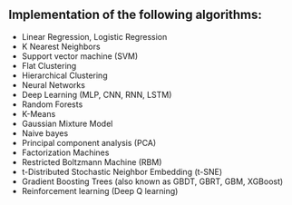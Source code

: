 ## Implementation of the following algorithms:
 - Linear Regression, Logistic Regression
 - K Nearest Neighbors
 - Support vector machine (SVM)
 - Flat Clustering
 - Hierarchical Clustering
 - Neural Networks
-  Deep Learning (MLP, CNN, RNN, LSTM)
-  Random Forests
-  K-Means
-  Gaussian Mixture Model
-  Naive bayes
-  Principal component analysis (PCA)
-  Factorization Machines
-  Restricted Boltzmann Machine (RBM)
-  t-Distributed Stochastic Neighbor Embedding (t-SNE)
-  Gradient Boosting Trees (also known as GBDT, GBRT, GBM, XGBoost)
-  Reinforcement learning (Deep Q learning)
